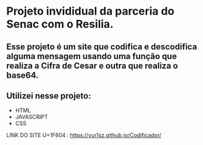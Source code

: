 <h1>Projeto invididual da parceria do Senac com o Resilia.</h1>

<h2>Esse projeto é um site que codifica e descodifica alguma mensagem usando uma função que realiza a Cifra de Cesar e outra que realiza o base64.</h2>

 <h2>Utilizei nesse projeto: </h2> 
 <ul>
 <li>HTML</li>
 <li>JAVASCRIPT </li>
 <li>CSS</li>
</ul>

LINK DO SITE  U+1F604 : https://yur1sz.github.io/Codificador/
